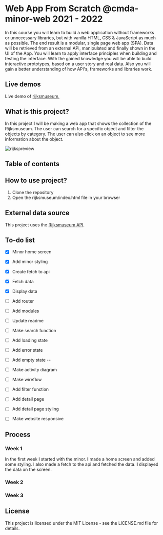 # Web App From Scratch @cmda-minor-web 2021 - 2022

In this course you will learn to build a web application without frameworks or unnecessary libraries, but with vanilla HTML, CSS & JavaScript as much as possible. The end result is a modular, single page web app (SPA). Data will be retrieved from an external API, manipulated and finally shown in the UI of the App. You will learn to apply interface principles when building and testing the interface. With the gained knowledge you will be able to build interactive prototypes, based on a user story and real data. Also you will gain a better understanding of how API's, frameworks and libraries work.

## Live demos

Live demo of [rijksmuseum.](https://mitchel-ds.github.io/web-app-from-scratch-2223/rijksmuseum/index.html)

<!-- ☝️ replace this description with a description of your own work -->
## What is this project?

In this project I will be making a web app that shows the collection of the Rijksmuseum. The user can search for a specific object and filter the objects by category. The user can also click on an object to see more information about the object.

![rijkspreview]()

## Table of contents


## How to use project?
1. Clone the repository
2. Open the rijksmuseum/index.html file in your browser

## External data source
This project uses the [Rijksmuseum API](https://data.rijksmuseum.nl/object-metadata/api). 

## To-do list

- [x] Minor home screen
- [x] Add minor styling
- [x] Create fetch to api
- [x] Fetch data
- [x] Display data	
- [ ] Add router
- [ ] Add modules
- [ ] Update readme
- [ ] Make search function
- [ ] Add loading state
- [ ] Add error state
- [ ] Add empty state
--
- [ ] Make activity diagram
- [ ] Make wireflow

- [ ] Add filter function
- [ ] Add detail page
- [ ] Add detail page styling
- [ ] Make website responsive

## Process
### Week 1
In the first week I started with the minor. I made a home screen and added some styling. I also made a fetch to the api and fetched the data. I displayed the data on the screen. 

### Week 2

### Week 3

## License
This project is licensed under the MIT License - see the LICENSE.md file for details.
